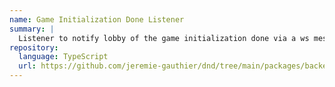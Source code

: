 ```yaml
---
name: Game Initialization Done Listener
summary: |
  Listener to notify lobby of the game initialization done via a ws message.
repository:
  language: TypeScript
  url: https://github.com/jeremie-gauthier/dnd/tree/main/packages/backend/src/lobby/events/listeners/game-initialization-done
---
```


<NodeGraph />
